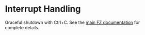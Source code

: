 # Interrupt Handling

Graceful shutdown with Ctrl+C. See the [main FZ documentation](https://github.com/Funz/fz#interrupt-handling) for complete details.
